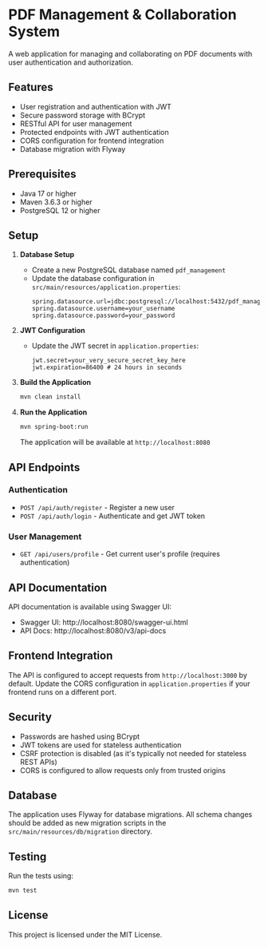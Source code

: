 # PDF Management & Collaboration System

A web application for managing and collaborating on PDF documents with user authentication and authorization.

## Features

- User registration and authentication with JWT
- Secure password storage with BCrypt
- RESTful API for user management
- Protected endpoints with JWT authentication
- CORS configuration for frontend integration
- Database migration with Flyway

## Prerequisites

- Java 17 or higher
- Maven 3.6.3 or higher
- PostgreSQL 12 or higher

## Setup

1. **Database Setup**
   - Create a new PostgreSQL database named `pdf_management`
   - Update the database configuration in `src/main/resources/application.properties`:
     ```properties
     spring.datasource.url=jdbc:postgresql://localhost:5432/pdf_management
     spring.datasource.username=your_username
     spring.datasource.password=your_password
     ```

2. **JWT Configuration**
   - Update the JWT secret in `application.properties`:
     ```properties
     jwt.secret=your_very_secure_secret_key_here
     jwt.expiration=86400 # 24 hours in seconds
     ```

3. **Build the Application**
   ```bash
   mvn clean install
   ```

4. **Run the Application**
   ```bash
   mvn spring-boot:run
   ```
   The application will be available at `http://localhost:8080`

## API Endpoints

### Authentication
- `POST /api/auth/register` - Register a new user
- `POST /api/auth/login` - Authenticate and get JWT token

### User Management
- `GET /api/users/profile` - Get current user's profile (requires authentication)

## API Documentation

API documentation is available using Swagger UI:
- Swagger UI: http://localhost:8080/swagger-ui.html
- API Docs: http://localhost:8080/v3/api-docs

## Frontend Integration

The API is configured to accept requests from `http://localhost:3000` by default. Update the CORS configuration in `application.properties` if your frontend runs on a different port.

## Security

- Passwords are hashed using BCrypt
- JWT tokens are used for stateless authentication
- CSRF protection is disabled (as it's typically not needed for stateless REST APIs)
- CORS is configured to allow requests only from trusted origins

## Database

The application uses Flyway for database migrations. All schema changes should be added as new migration scripts in the `src/main/resources/db/migration` directory.

## Testing

Run the tests using:
```bash
mvn test
```

## License

This project is licensed under the MIT License.
